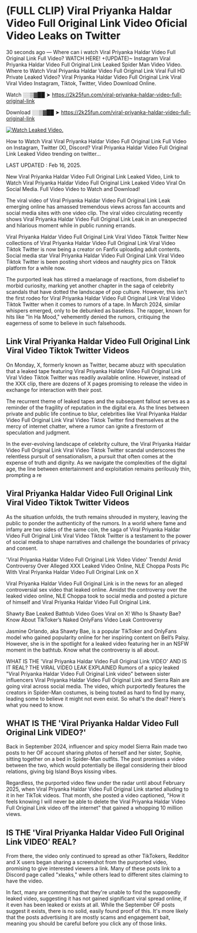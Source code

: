 # (FULL CLIP) Viral Priyanka Haldar Video Full Original Link Video Oficial Video Leaks on Twitter

30 seconds ago — Where can i watch Viral Priyanka Haldar Video Full Original Link Full Video? WATCH HERE! +(UPDATE)~ Instagram Viral Priyanka Haldar Video Full Original Link Leaked Spider Man Video Video. Where to Watch Viral Priyanka Haldar Video Full Original Link Viral Full HD Private Leaked Video? Viral Priyanka Haldar Video Full Original Link Viral Viral Video Instagram, Tiktok, Twitter, Video Download Online.

Watch ░░▒▓██ ➤ https://2k25fun.com/viral-priyanka-haldar-video-full-original-link

Download ░░▒▓██ ➤ https://2k25fun.com/viral-priyanka-haldar-video-full-original-link

[![Watch Leaked Video.](https://miro.medium.com/v2/resize:fit:828/format:webp/1*cilzJN44JGOrTw9NJCrNHA.gif "Watch Leaked Video")](https://2k25fun.com/viral-priyanka-haldar-video-full-original-link)

How to Watch Viral Viral Priyanka Haldar Video Full Original Link Full Video on Instagram, Twitter (X), Discord? Viral Priyanka Haldar Video Full Original Link Leaked Video trending on twitter...

LAST UPDATED : Feb 16, 2025.

New Viral Priyanka Haldar Video Full Original Link Leaked Video, Link to Watch Viral Priyanka Haldar Video Full Original Link Leaked Video Viral On Social Media. Full Video Video to Watch and Download!

The viral video of Viral Priyanka Haldar Video Full Original Link Leak emerging online has amassed tremendous views across fan accounts and social media sites with one video clip. The viral video circulating recently shows Viral Priyanka Haldar Video Full Original Link Leak in an unexpected and hilarious moment while in public running errands.

Viral Priyanka Haldar Video Full Original Link Viral Video Tiktok Twitter New collections of Viral Priyanka Haldar Video Full Original Link Viral Video Tiktok Twitter is now being a creator on Fanfix uploading adult contents. Social media star Viral Priyanka Haldar Video Full Original Link Viral Video Tiktok Twitter is been posting short videos and naughty pics on Tiktok platform for a while now.

The purported leak has stirred a maelanage of reactions, from disbelief to morbid curiosity, marking yet another chapter in the saga of celebrity scandals that have dotted the landscape of pop culture. However, this isn't the first rodeo for Viral Priyanka Haldar Video Full Original Link Viral Video Tiktok Twitter when it comes to rumors of a tape. In March 2024, similar whispers emerged, only to be debunked as baseless. The rapper, known for hits like "In Ha Mood," vehemently denied the rumors, critiquing the eagerness of some to believe in such falsehoods.

## Link Viral Priyanka Haldar Video Full Original Link Viral Video Tiktok Twitter Videos

On Monday, X, formerly known as Twitter, became abuzz with speculation that a leaked tape featuring Viral Priyanka Haldar Video Full Original Link Viral Video Tiktok Twitter was readily available online. However, instead of the XXX clip, there are dozens of X pages promising to release the video in exchange for interaction with their post.

The recurrent theme of leaked tapes and the subsequent fallout serves as a reminder of the fragility of reputation in the digital era. As the lines between private and public life continue to blur, celebrities like Viral Priyanka Haldar Video Full Original Link Viral Video Tiktok Twitter find themselves at the mercy of internet chatter, where a rumor can ignite a firestorm of speculation and judgment.

In the ever-evolving landscape of celebrity culture, the Viral Priyanka Haldar Video Full Original Link Viral Video Tiktok Twitter scandal underscores the relentless pursuit of sensationalism, a pursuit that often comes at the expense of truth and dignity. As we navigate the complexities of the digital age, the line between entertainment and exploitation remains perilously thin, prompting a re

##  Viral Priyanka Haldar Video Full Original Link Viral Video Tiktok Twitter Videos

As the situation unfolds, the truth remains shrouded in mystery, leaving the public to ponder the authenticity of the rumors. In a world where fame and infamy are two sides of the same coin, the saga of Viral Priyanka Haldar Video Full Original Link Viral Video Tiktok Twitter is a testament to the power of social media to shape narratives and challenge the boundaries of privacy and consent.

'Viral Priyanka Haldar Video Full Original Link Video Video' Trends! Amid Controversy Over Alleged XXX Leaked Video Online, NLE Choppa Posts Pic With Viral Priyanka Haldar Video Full Original Link on X

Viral Priyanka Haldar Video Full Original Link is in the news for an alleged controversial sex video that leaked online. Amidst the controversy over the leaked video online, NLE Choppa took to social media and posted a picture of himself and Viral Priyanka Haldar Video Full Original Link.

Shawty Bae Leaked Bathtub Video Goes Viral on X! Who Is Shawty Bae? Know About TikToker’s Naked OnlyFans Video Leak Controversy

Jasmine Orlando, aka Shawty Bae, is a popular TikToker and OnlyFans model who gained popularity online for her inspiring content on Bell’s Palsy. However, she is in the spotlight for a leaked video featuring her in an NSFW moment in the bathtub. Know what the controversy is all about.

WHAT IS THE 'Viral Priyanka Haldar Video Full Original Link VIDEO' AND IS IT REAL? THE VIRAL VIDEO LEAK EXPLAINED Rumors of a spicy leaked "Viral Priyanka Haldar Video Full Original Link video" between sister influencers Viral Priyanka Haldar Video Full Original Link and Sierra Rain are going viral across social media. The video, which purportedly features the creators in Spider-Man costumes, is being touted as hard to find by many, leading some to believe it might not even exist. So what's the deal? Here's what you need to know.

## WHAT IS THE 'Viral Priyanka Haldar Video Full Original Link VIDEO?'

Back in September 2024, influencer and spicy model Sierra Rain made two posts to her OF account sharing photos of herself and her sister, Sophie, sitting together on a bed in Spider-Man outfits. The post promises a video between the two, which would potentially be illegal considering their blood relations, giving big Island Boys kissing vibes.

Regardless, the purported video flew under the radar until about February 2025, when Viral Priyanka Haldar Video Full Original Link started alluding to it in her TikTok videos. That month, she posted a video captioned, "How it feels knowing I will never be able to delete the Viral Priyanka Haldar Video Full Original Link video off the internet" that gained a whopping 10 million views.

## IS THE 'Viral Priyanka Haldar Video Full Original Link VIDEO' REAL?

From there, the video only continued to spread as other TikTokers, Redditor and X users began sharing a screenshot from the purported video, promising to give interested viewers a link. Many of these posts link to a Discord page called "xleaks," while others lead to different sites claiming to have the video.

In fact, many are commenting that they're unable to find the supposedly leaked video, suggesting it has not gained significant viral spread online, if it even has been leaked or exists at all. While the September OF posts suggest it exists, there is no solid, easily found proof of this. It's more likely that the posts advertising it are mostly scams and engagement bait, meaning you should be careful before you click any of those links.
